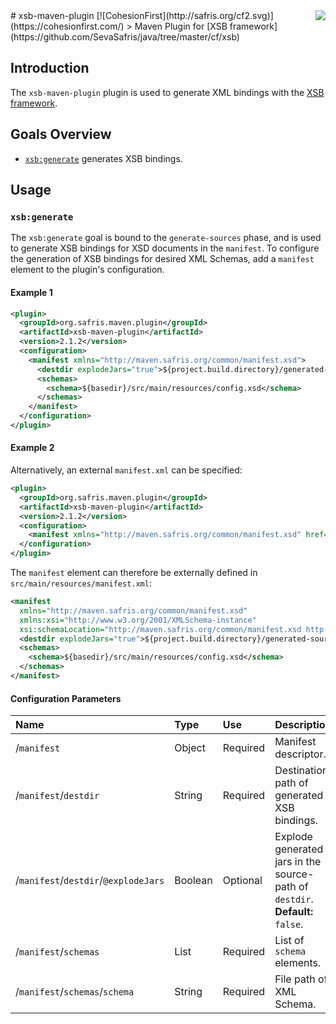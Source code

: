 <img src="http://safris.org/logo.png" align="right" />
# xsb-maven-plugin [![CohesionFirst](http://safris.org/cf2.svg)](https://cohesionfirst.com/)
> Maven Plugin for [XSB framework](https://github.com/SevaSafris/java/tree/master/cf/xsb)

## Introduction

The `xsb-maven-plugin` plugin is used to generate XML bindings with the [XSB framework](https://github.com/SevaSafris/java/tree/master/cf/xsb).

## Goals Overview

* [`xsb:generate`](https://github.com/SevaSafris/java/new/master/maven/plugin/xsb-maven-plugin#xsbgenerate) generates XSB bindings.

## Usage

### `xsb:generate`

The `xsb:generate` goal is bound to the `generate-sources` phase, and is used to generate XSB bindings for XSD documents in the `manifest`. To configure the generation of XSB bindings for desired XML Schemas, add a `manifest` element to the plugin's configuration.

#### Example 1

```xml
<plugin>
  <groupId>org.safris.maven.plugin</groupId>
  <artifactId>xsb-maven-plugin</artifactId>
  <version>2.1.2</version>
  <configuration>
    <manifest xmlns="http://maven.safris.org/common/manifest.xsd">
      <destdir explodeJars="true">${project.build.directory}/generated-sources/xsb</destdir>
      <schemas>
        <schema>${basedir}/src/main/resources/config.xsd</schema>
      </schemas>
    </manifest>
  </configuration>
</plugin>
```

#### Example 2

Alternatively, an external `manifest.xml` can be specified:

```xml
<plugin>
  <groupId>org.safris.maven.plugin</groupId>
  <artifactId>xsb-maven-plugin</artifactId>
  <version>2.1.2</version>
  <configuration>
    <manifest xmlns="http://maven.safris.org/common/manifest.xsd" href="${basedir}/src/main/resources/manifest.xml"/>
  </configuration>
</plugin>
```

The `manifest` element can therefore be externally defined in `src/main/resources/manifest.xml`:

```xml
<manifest
  xmlns="http://maven.safris.org/common/manifest.xsd"
  xmlns:xsi="http://www.w3.org/2001/XMLSchema-instance"
  xsi:schemaLocation="http://maven.safris.org/common/manifest.xsd http://maven.safris.org/common/manifest.xsd">
  <destdir explodeJars="true">${project.build.directory}/generated-sources/xsb</destdir>
  <schemas>
    <schema>${basedir}/src/main/resources/config.xsd</schema>
  </schemas>
</manifest>
```

#### Configuration Parameters

| Name                                 | Type          | Use      | Description                                                |
|:-------------------------------------|:--------------|:---------|:-----------------------------------------------------------|
| /`manifest`                          | Object        | Required | Manifest descriptor.                                       |
| /`manifest`/`destdir`                | String        | Required | Destination path of generated XSB bindings.                |
| /`manifest`/`destdir`/`@explodeJars` | Boolean       | Optional | Explode generated jars in the source-path of `destdir`. **Default:** `false`. |
| /`manifest`/`schemas`                | List          | Required | List of `schema` elements.                                 |
| /`manifest`/`schemas`/`schema`       | String        | Required | File path of XML Schema.                                   |
